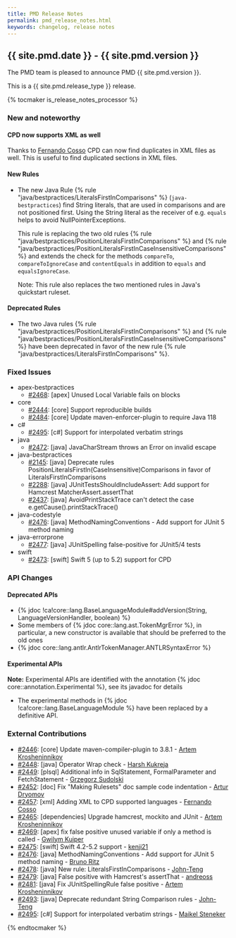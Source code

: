 ```yaml
---
title: PMD Release Notes
permalink: pmd_release_notes.html
keywords: changelog, release notes
---
```


## {{ site.pmd.date }} - {{ site.pmd.version }}

The PMD team is pleased to announce PMD {{ site.pmd.version }}.

This is a {{ site.pmd.release_type }} release.

{% tocmaker is_release_notes_processor %}

### New and noteworthy

#### CPD now supports XML as well

Thanks to [Fernando Cosso](https://github.com/xnYi9wRezm) CPD can now find duplicates in XML files as well.
This is useful to find duplicated sections in XML files.

#### New Rules

*   The new Java Rule {% rule "java/bestpractices/LiteralsFirstInComparisons" %} (`java-bestpractices`)
    find String literals, that are used in comparisons and are not positioned first. Using the String literal
    as the receiver of e.g. `equals` helps to avoid NullPointerExceptions.
    
    This rule is replacing the two old rules {% rule "java/bestpractices/PositionLiteralsFirstInComparisons" %}
    and {% rule "java/bestpractices/PositionLiteralsFirstInCaseInsensitiveComparisons" %} and extends the check
    for the methods `compareTo`, `compareToIgnoreCase` and `contentEquals` in addition to `equals` and
    `equalsIgnoreCase`.
    
    Note: This rule also replaces the two mentioned rules in Java's quickstart ruleset.

#### Deprecated Rules

*   The two Java rules {% rule "java/bestpractices/PositionLiteralsFirstInComparisons" %}
    and {% rule "java/bestpractices/PositionLiteralsFirstInCaseInsensitiveComparisons" %} have been deprecated
    in favor of the new rule {% rule "java/bestpractices/LiteralsFirstInComparisons" %}.

### Fixed Issues

*   apex-bestpractices
    *   [#2468](https://github.com/pmd/pmd/issues/2468): \[apex] Unused Local Variable fails on blocks
*   core
    *   [#2444](https://github.com/pmd/pmd/pull/2444): \[core] Support reproducible builds
    *   [#2484](https://github.com/pmd/pmd/issues/2484): \[core] Update maven-enforcer-plugin to require Java 118
*   c#
    *   [#2495](https://github.com/pmd/pmd/pull/2495): \[c#] Support for interpolated verbatim strings
*   java
    *   [#2472](https://github.com/pmd/pmd/issues/2472): \[java] JavaCharStream throws an Error on invalid escape
*   java-bestpractices
    *   [#2145](https://github.com/pmd/pmd/issues/2145): \[java] Deprecate rules PositionLiteralsFirstIn(CaseInsensitive)Comparisons in favor of LiteralsFirstInComparisons
    *   [#2288](https://github.com/pmd/pmd/issues/2288): \[java] JUnitTestsShouldIncludeAssert: Add support for Hamcrest MatcherAssert.assertThat
    *   [#2437](https://github.com/pmd/pmd/issues/2437): \[java] AvoidPrintStackTrace can't detect the case e.getCause().printStackTrace()
*   java-codestyle
    *   [#2476](https://github.com/pmd/pmd/pull/2476): \[java] MethodNamingConventions - Add support for JUnit 5 method naming
*   java-errorprone
    *   [#2477](https://github.com/pmd/pmd/issues/2477): \[java] JUnitSpelling false-positive for JUnit5/4 tests
*   swift
    *   [#2473](https://github.com/pmd/pmd/issues/2473): \[swift] Swift 5 (up to 5.2) support for CPD

### API Changes

#### Deprecated APIs

*   {% jdoc !ca!core::lang.BaseLanguageModule#addVersion(String, LanguageVersionHandler, boolean) %}
*   Some members of {% jdoc core::lang.ast.TokenMgrError %}, in particular, a new constructor is available
    that should be preferred to the old ones
*   {% jdoc core::lang.antlr.AntlrTokenManager.ANTLRSyntaxError %}

#### Experimental APIs

**Note:** Experimental APIs are identified with the annotation {% jdoc core::annotation.Experimental %},
see its javadoc for details

* The experimental methods in {% jdoc !ca!core::lang.BaseLanguageModule %} have been replaced by a
definitive API.

### External Contributions

*   [#2446](https://github.com/pmd/pmd/pull/2446): \[core] Update maven-compiler-plugin to 3.8.1 - [Artem Krosheninnikov](https://github.com/KroArtem)
*   [#2448](https://github.com/pmd/pmd/pull/2448): \[java] Operator Wrap check - [Harsh Kukreja](https://github.com/harsh-kukreja)
*   [#2449](https://github.com/pmd/pmd/pull/2449): \[plsql] Additional info in SqlStatement, FormalParameter and FetchStatement - [Grzegorz Sudolski](https://github.com/zgrzyt93)
*   [#2452](https://github.com/pmd/pmd/pull/2452): \[doc] Fix "Making Rulesets" doc sample code indentation - [Artur Dryomov](https://github.com/arturdryomov)
*   [#2457](https://github.com/pmd/pmd/pull/2457): \[xml] Adding XML to CPD supported languages - [Fernando Cosso](https://github.com/xnYi9wRezm)
*   [#2465](https://github.com/pmd/pmd/pull/2465): \[dependencies] Upgrade hamcrest, mockito and JUnit - [Artem Krosheninnikov](https://github.com/KroArtem)
*   [#2469](https://github.com/pmd/pmd/pull/2469): \[apex] fix false positive unused variable if only a method is called - [Gwilym Kuiper](https://github.com/gwilymatgearset)
*   [#2475](https://github.com/pmd/pmd/pull/2475): \[swift] Swift 4.2-5.2 support - [kenji21](https://github.com/kenji21)
*   [#2476](https://github.com/pmd/pmd/pull/2476): \[java] MethodNamingConventions - Add support for JUnit 5 method naming - [Bruno Ritz](https://github.com/birdflier)
*   [#2478](https://github.com/pmd/pmd/pull/2478): \[java] New rule: LiteralsFirstInComparisons - [John-Teng](https://github.com/John-Teng)
*   [#2479](https://github.com/pmd/pmd/pull/2479): \[java] False positive with Hamcrest's assertThat - [andreoss](https://github.com/andreoss)
*   [#2481](https://github.com/pmd/pmd/pull/2481): \[java] Fix JUnitSpellingRule false positive - [Artem Krosheninnikov](https://github.com/KroArtem)
*   [#2493](https://github.com/pmd/pmd/pull/2493): \[java] Deprecate redundant String Comparison rules - [John-Teng](https://github.com/John-Teng)
*   [#2495](https://github.com/pmd/pmd/pull/2495): \[c#] Support for interpolated verbatim strings - [Maikel Steneker](https://github.com/maikelsteneker)

{% endtocmaker %}

